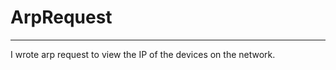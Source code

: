 # ArpRequest
--------------------------------------------------------------------------------------------
I wrote arp request to view the IP of the devices on the network.
